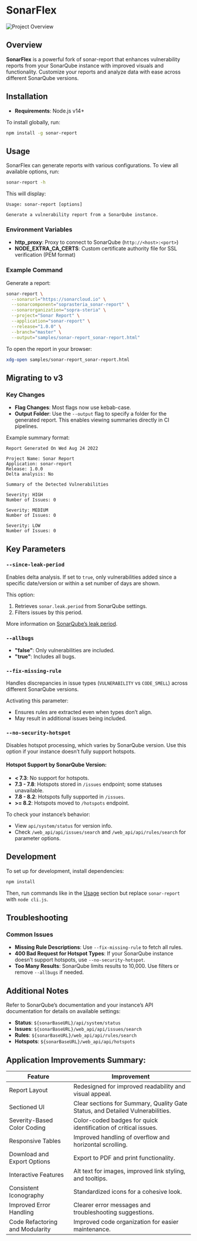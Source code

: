 # SonarFlex

![Project Overview](image-1.png)

## Overview

**SonarFlex** is a powerful fork of sonar-report that enhances vulnerability reports from your SonarQube instance with improved visuals and functionality. Customize your reports and analyze data with ease across different SonarQube versions.

## Installation

- **Requirements**: Node.js v14+
  
To install globally, run:

```bash
npm install -g sonar-report
```

## Usage

SonarFlex can generate reports with various configurations. To view all available options, run:

```bash
sonar-report -h
```

This will display:

```plaintext
Usage: sonar-report [options]

Generate a vulnerability report from a SonarQube instance.
```

### Environment Variables

- **http_proxy**: Proxy to connect to SonarQube (`http://<host>:<port>`)
- **NODE_EXTRA_CA_CERTS**: Custom certificate authority file for SSL verification (PEM format)

### Example Command

Generate a report:

```bash
sonar-report \
  --sonarurl="https://sonarcloud.io" \
  --sonarcomponent="soprasteria_sonar-report" \
  --sonarorganization="sopra-steria" \
  --project="Sonar Report" \
  --application="sonar-report" \
  --release="1.0.0" \
  --branch="master" \
  --output="samples/sonar-report_sonar-report.html"
```

To open the report in your browser:

```bash
xdg-open samples/sonar-report_sonar-report.html
```

## Migrating to v3

### Key Changes

- **Flag Changes**: Most flags now use kebab-case.
- **Output Folder**: Use the `--output` flag to specify a folder for the generated report. This enables viewing summaries directly in CI pipelines.

Example summary format:

```plaintext
Report Generated On Wed Aug 24 2022

Project Name: Sonar Report
Application: sonar-report
Release: 1.0.0
Delta analysis: No

Summary of the Detected Vulnerabilities

Severity: HIGH
Number of Issues: 0

Severity: MEDIUM
Number of Issues: 0

Severity: LOW
Number of Issues: 0
```

## Key Parameters

### `--since-leak-period`

Enables delta analysis. If set to `true`, only vulnerabilities added since a specific date/version or within a set number of days are shown.

This option:

1. Retrieves `sonar.leak.period` from SonarQube settings.
2. Filters issues by this period.

More information on [SonarQube’s leak period](https://docs.sonarqube.org/latest/user-guide/fixing-the-water-leak/).

### `--allbugs`

- **"false"**: Only vulnerabilities are included.
- **"true"**: Includes all bugs.

### `--fix-missing-rule`

Handles discrepancies in issue types (`VULNERABILITY` vs `CODE_SMELL`) across different SonarQube versions.

Activating this parameter:

- Ensures rules are extracted even when types don’t align.
- May result in additional issues being included.

### `--no-security-hotspot`

Disables hotspot processing, which varies by SonarQube version. Use this option if your instance doesn’t fully support hotspots.

#### Hotspot Support by SonarQube Version:

- **< 7.3**: No support for hotspots.
- **7.3 - 7.8**: Hotspots stored in `/issues` endpoint; some statuses unavailable.
- **7.8 - 8.2**: Hotspots fully supported in `/issues`.
- **>= 8.2**: Hotspots moved to `/hotspots` endpoint.

To check your instance’s behavior:

- View `api/system/status` for version info.
- Check `/web_api/api/issues/search` and `/web_api/api/rules/search` for parameter options.

## Development

To set up for development, install dependencies:

```bash
npm install
```

Then, run commands like in the [Usage](#usage) section but replace `sonar-report` with `node cli.js`.

## Troubleshooting

### Common Issues

- **Missing Rule Descriptions**: Use `--fix-missing-rule` to fetch all rules.
- **400 Bad Request for Hotspot Types**: If your SonarQube instance doesn’t support hotspots, use `--no-security-hotspot`.
- **Too Many Results**: SonarQube limits results to 10,000. Use filters or remove `--allbugs` if needed.

## Additional Notes

Refer to SonarQube’s documentation and your instance’s API documentation for details on available settings:

- **Status**: `${sonarBaseURL}/api/system/status`
- **Issues**: `${sonarBaseURL}/web_api/api/issues/search`
- **Rules**: `${sonarBaseURL}/web_api/api/rules/search`
- **Hotspots**: `${sonarBaseURL}/web_api/api/hotspots`

## Application Improvements Summary:

| Feature                       | Improvement                                                                 |
|-------------------------------|-----------------------------------------------------------------------------|
| Report Layout                 | Redesigned for improved readability and visual appeal.                      |
| Sectioned UI                  | Clear sections for Summary, Quality Gate Status, and Detailed Vulnerabilities. |
| Severity-Based Color Coding    | Color-coded badges for quick identification of critical issues.             |
| Responsive Tables             | Improved handling of overflow and horizontal scrolling.                     |
| Download and Export Options   | Export to PDF and print functionality.                                    |
| Interactive Features          | Alt text for images, improved link styling, and tooltips.                  |
| Consistent Iconography        | Standardized icons for a cohesive look.                                     |
| Improved Error Handling       | Clearer error messages and troubleshooting suggestions.                     |
| Code Refactoring and Modularity | Improved code organization for easier maintenance.                           |

